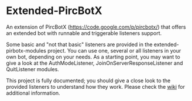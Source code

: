 Extended-PircBotX
=================

An extension of PircBotX (https://code.google.com/p/pircbotx/) that offers an extended
bot with runnable and triggerable listeners support.

Some basic and "not that basic" listeners are provided in the extended-pirbotx-modules
project. You can use one, several or all listeners in your own bot, depending on your
needs. As a starting point, you may want to give a look at the AuthModeListener,
JoinOnServerResponseListener and QuitListener modules.

This project is fully documented; you should give a close look to the provided
listeners to understand how they work. Please check the <a href="https://github.com/Bhasmithal/Extended-PircBotX/wiki/">wiki</a> for additional
information.